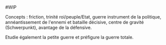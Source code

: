 #WIP 

Concepts : friction, trinité roi/peuple/Etat, guerre instrument de la politique, annéantissement de l'ennemi et bataille décisive, centre de gravité (Schwerpunkt), avantage de la défensive.

Etudie également la petite guerre et préfigure la guerre totale.